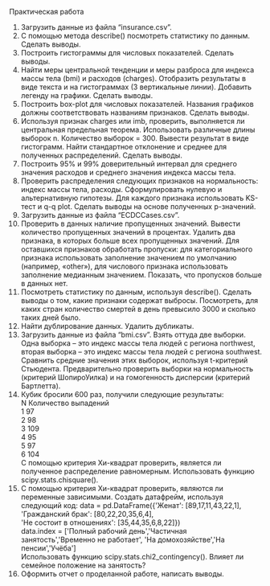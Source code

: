 Практическая работа
1. Загрузить данные из файла “insurance.csv”.
2. С помощью метода describe() посмотреть статистику по данным. Сделать
выводы.
3. Построить гистограммы для числовых показателей. Сделать выводы.
4. Найти меры центральной тенденции и меры разброса для индекса массы
тела (bmi) и расходов (charges). Отобразить результаты в виде текста и на
гистограммах (3 вертикальные линии). Добавить легенду на графики.
Сделать выводы.
5. Построить box-plot для числовых показателей. Названия графиков должны
соответствовать названиям признаков. Сделать выводы.
6. Используя признак charges или imb, проверить, выполняется ли
центральная предельная теорема. Использовать различные длины выборок
n. Количество выборок = 300. Вывести результат в виде гистограмм. Найти
стандартное отклонение и среднее для полученных распределений.
Сделать выводы.
7. Построить 95% и 99% доверительный интервал для среднего значения
расходов и среднего значения индекса массы тела.
8. Проверить распределения следующих признаков на нормальность: индекс
массы тела, расходы. Сформулировать нулевую и альтернативную
гипотезы. Для каждого признака использовать KS-тест и q-q plot. Сделать
выводы на основе полученных p-значений.
9. Загрузить данные из файла “ECDCCases.csv”.
10. Проверить в данных наличие пропущенных значений. Вывести
количество пропущенных значений в процентах. Удалить два признака, в
которых больше всех пропущенных значений. Для оставшихся признаков
обработать пропуски: для категориального признака использовать
заполнение значением по умолчанию (например, «other»), для числового
признака использовать заполнение медианным значением. Показать, что
пропусков больше в данных нет.
11. Посмотреть статистику по данным, используя describe(). Сделать выводы
о том, какие признаки содержат выбросы. Посмотреть, для каких стран
количество смертей в день превысило 3000 и сколько таких дней было.
12. Найти дублирование данных. Удалить дубликаты.
13. Загрузить данные из файла “bmi.csv”. Взять оттуда две выборки. Одна
выборка – это индекс массы тела людей c региона northwest, вторая
выборка – это индекс массы тела людей с региона southwest. Сравнить
средние значения этих выборок, используя t-критерий Стьюдента.
Предварительно проверить выборки на нормальность (критерий ШопироУилка) и на гомогенность дисперсии (критерий Бартлетта).
14. Кубик бросили 600 раз, получили следующие результаты: <br />
N Количество выпадений <br />
1 97 <br />
2 98 <br />
3 109 <br />
4 95 <br />
5 97 <br />
6 104 <br />
С помощью критерия Хи-квадрат проверить, является ли полученное
распределение равномерным. Использовать функцию
scipy.stats.chisquare().
15. С помощью критерия Хи-квадрат проверить, являются ли переменные
зависимыми.
Создать датафрейм, используя следующий код:
data = pd.DataFrame({'Женат': [89,17,11,43,22,1], <br />
 'Гражданский брак': [80,22,20,35,6,4], <br />
 'Не состоит в отношениях': [35,44,35,6,8,22]}) <br />
data.index = ['Полный рабочий день','Частичная занятость','Временно не работает', 'На домохозяйстве','На пенсии','Учёба'] <br />
Использовать функцию scipy.stats.chi2_contingency().
Влияет ли семейное положение на занятость?
16. Оформить отчет о проделанной работе, написать выводы.
